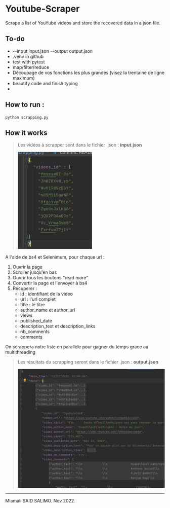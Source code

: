# Youtube-Scraper

Scrape a list of YouYube videos and store the recovered data in a json file.

## To-do
- --input input.json --output output.json
- .venv in github
- test with pytest
- map/filter/reduce
- Découpage de vos fonctions les plus grandes (visez la trentaine de ligne maximum)
- beautify code and finish typing
- 

## How to run :

`python scrapping.py`

## How it works

> Les vidéos à scrapper sont dans le fichier .json : **input.json**
>
> ![](images/Screenshot%20from%202022-11-17%2003-12-24.png)
>
A l'aide de bs4 et Selenimum, pour chaque url :

1. Ouvrir la page
2. Scroller jusqu'en bas
3. Ouvrir tous les boutons "read more"
4. Convertir la page et l'envoyer à bs4
5. Récuperer :
   - id : identifiant de la video
   - url : l'url complet
   - title : le titre
   - author_name et author_url
   - views
   - published_date
   - description_text et description_links
   - nb_comments
   - comments

On scrappera notre liste en parallèle pour gagner du temps grace au multithreading


> Les résultats du scrapping seront dans le fichier .json : **output.json**
>
> ![](images/Screenshot%20from%202022-11-17%2003-13-37.png)


---
Mlamali SAID SALIMO. Nov 2022.



